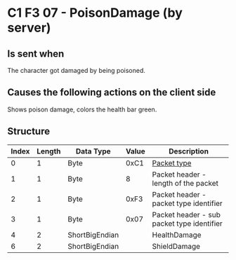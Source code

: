 # C1 F3 07 - PoisonDamage (by server)

## Is sent when

The character got damaged by being poisoned.

## Causes the following actions on the client side

Shows poison damage, colors the health bar green.

## Structure

| Index | Length | Data Type | Value | Description |
|-------|--------|-----------|-------|-------------|
| 0 | 1 |   Byte   | 0xC1  | [Packet type](PacketTypes.md) |
| 1 | 1 |    Byte   |   8   | Packet header - length of the packet |
| 2 | 1 |    Byte   | 0xF3  | Packet header - packet type identifier |
| 3 | 1 |    Byte   | 0x07  | Packet header - sub packet type identifier |
| 4 | 2 | ShortBigEndian |  | HealthDamage |
| 6 | 2 | ShortBigEndian |  | ShieldDamage |